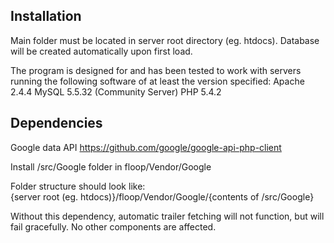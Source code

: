 Installation
------------------------------------------------------------------
Main folder must be located in server root directory (eg. htdocs).
Database will be created automatically upon first load.

The program is designed for and has been tested to work with servers running the following software of at least the version specified:
Apache 2.4.4 
MySQL 5.5.32 (Community Server) 
PHP 5.4.2

Dependencies
------------------------------------------------------------------
Google data API
https://github.com/google/google-api-php-client

Install /src/Google folder in floop/Vendor/Google

Folder structure should look like:      
{server root (eg. htdocs)}/floop/Vendor/Google/{contents of /src/Google}

Without this dependency, automatic trailer fetching will not function, but will fail gracefully.
No other components are affected.
